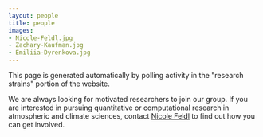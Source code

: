```yaml
---
layout: people
title: people
images:
- Nicole-Feldl.jpg
- Zachary-Kaufman.jpg
- Emiliia-Dyrenkova.jpg
---
```


This page is generated automatically by polling activity in the "research strains" portion of the website. 

We are always looking for motivated researchers to join our group. If you are interested in pursuing quantitative or computational research in atmospheric and climate sciences, contact [Nicole Feldl](https://eps.ucsc.edu/faculty/Profiles/fac-only.php?uid=nfeldl) to find out how you can get involved. 

